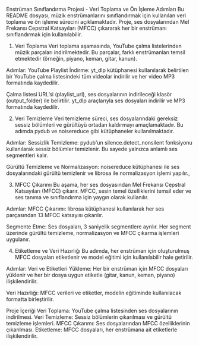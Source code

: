 Enstrüman Sınıflandırma Projesi - Veri Toplama ve Ön İşleme Adımları
Bu README dosyası, müzik enstrümanlarını sınıflandırmak için kullanılan veri toplama ve ön işleme sürecini açıklamaktadır. Proje, ses dosyalarından Mel Frekansı Cepstral Katsayıları (MFCC) çıkararak her bir enstrümanı sınıflandırmak için kullanılabilir.

1. Veri Toplama
Veri toplama aşamasında, YouTube çalma listelerinden müzik parçaları indirilmektedir. Bu parçalar, farklı enstrümanları temsil etmektedir (örneğin, piyano, keman, gitar, kanun).

Adımlar:
YouTube Playlist İndirme: yt_dlp kütüphanesi kullanılarak belirtilen bir YouTube çalma listesindeki tüm videolar indirilir ve her video MP3 formatında kaydedilir.

Çalma listesi URL’si (playlist_url), ses dosyalarının indirileceği klasör (output_folder) ile belirtilir.
yt_dlp araçlarıyla ses dosyaları indirilir ve MP3 formatında kaydedilir.

2. Veri Temizleme
Veri temizleme süreci, ses dosyalarındaki gereksiz sessiz bölümleri ve gürültüyü ortadan kaldırmayı amaçlamaktadır. Bu adımda pydub ve noisereduce gibi kütüphaneler kullanılmaktadır.

Adımlar:
Sessizlik Temizleme: pydub'un silence.detect_nonsilent fonksiyonu kullanılarak sessiz bölümler temizlenir. Bu sayede yalnızca anlamlı ses segmentleri kalır.

Gürültü Temizleme ve Normalizasyon: noisereduce kütüphanesi ile ses dosyalarındaki gürültü temizlenir ve librosa ile normalizasyon işlemi yapılır.,

3. MFCC Çıkarımı
Bu aşama, her ses dosyasından Mel Frekansı Cepstral Katsayıları (MFCC) çıkarır. MFCC, sesin temel özelliklerini temsil eder ve ses tanıma ve sınıflandırma için yaygın olarak kullanılır.

Adımlar:
MFCC Çıkarımı: librosa kütüphanesi kullanılarak her ses parçasından 13 MFCC katsayısı çıkarılır.

Segmente Etme: Ses dosyaları, 3 saniyelik segmentlere ayrılır. Her segment üzerinde gürültü temizleme, normalizasyon ve MFCC çıkarma işlemleri uygulanır.

4. Etiketleme ve Veri Hazırlığı
Bu adımda, her enstrüman için oluşturulmuş MFCC dosyaları etiketlenir ve model eğitimi için kullanılabilir hale getirilir.

Adımlar:
Veri ve Etiketleri Yükleme: Her bir enstrüman için MFCC dosyaları yüklenir ve her bir dosya uygun etiketle (gitar, kanun, keman, piyano) ilişkilendirilir.

Veri Hazırlığı: MFCC verileri ve etiketler, modelin eğitiminde kullanılacak formatta birleştirilir.

Proje İçeriği
Veri Toplama: YouTube çalma listesinden ses dosyalarının indirilmesi.
Veri Temizleme: Sessiz bölümlerin çıkarılması ve gürültü temizleme işlemleri.
MFCC Çıkarımı: Ses dosyalarından MFCC özelliklerinin çıkarılması.
Etiketleme: MFCC dosyaları, her enstrümana ait etiketlerle ilişkilendirilir.
